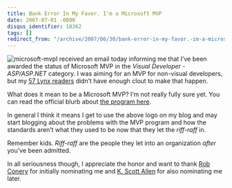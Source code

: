 ```yaml
---
title: Bank Error In My Favor. I'm a Microsoft MVP
date: 2007-07-01 -0800
disqus_identifier: 18362
tags: []
redirect_from: "/archive/2007/06/30/bank-error-in-my-favor.-im-a-microsoft-mvp.aspx/"
---
```


![microsoft-mvp](https://haacked.com/images/haacked_com/WindowsLiveWriter/MicrosoftsRegretIsMyGainImanMVP_122F9/microsoft-mvp_thumb.png)I
received an email today informing me that I’ve been awarded the status
of Microsoft MVP in the *Visual Developer - ASP/ASP.NET* category. I was
aiming for an MVP for non-visual developers, but my [57
Lynx readers](https://haacked.com/archive/2005/11/18/to-the-57-lynx-users.aspx "To the 57 Lynx Users Last Month")
didn’t have enough clout to make that happen.

What does it mean to be a Microsoft MVP? I’m not really fully sure yet.
You can read the official blurb about [the program
here](http://www.microsoft.com/mvp "Microsoft MVP Program").

In general I think it means I get to use the above logo on my blog
and may start blogging about the problems with the MVP program and how
the standards aren’t what they used to be now that they let the
*riff-raff* in.

Remember kids. *Riff-raff* are the people they let into an organization
*after* you’ve been admitted.

In all seriousness though, I appreciate the honor and want to thank [Rob
Conery](http://blog.wekeroad.com/ "Rob Conery’s Blog") for initially
nominating me and [K. Scott
Allen](http://odetocode.com/Blogs/scott/ "OdeToCode") for also
nominating me later.


